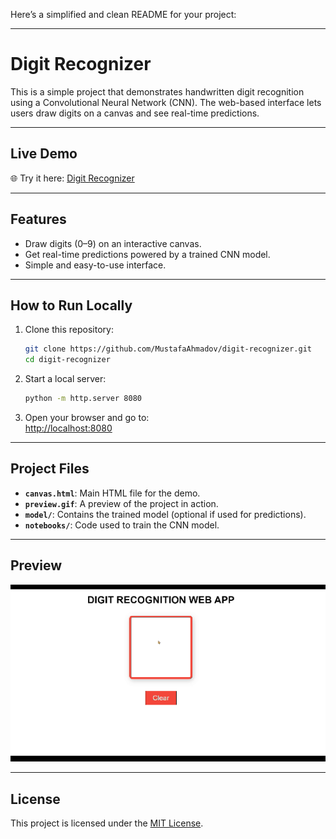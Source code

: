 Here’s a simplified and clean README for your project:

---

# **Digit Recognizer**

This is a simple project that demonstrates handwritten digit recognition using a Convolutional Neural Network (CNN). The web-based interface lets users draw digits on a canvas and see real-time predictions.

---

## **Live Demo**
🌐 Try it here: [Digit Recognizer](https://MustafaAhmadov.github.io/digit-recognizer/canvas.html)

---

## **Features**
- Draw digits (0–9) on an interactive canvas.
- Get real-time predictions powered by a trained CNN model.
- Simple and easy-to-use interface.

---

## **How to Run Locally**
1. Clone this repository:
   ```bash
   git clone https://github.com/MustafaAhmadov/digit-recognizer.git
   cd digit-recognizer
   ```

2. Start a local server:
   ```bash
   python -m http.server 8080
   ```

3. Open your browser and go to:  
   [http://localhost:8080](http://localhost:8080)

---

## **Project Files**
- **`canvas.html`**: Main HTML file for the demo.
- **`preview.gif`**: A preview of the project in action.
- **`model/`**: Contains the trained model (optional if used for predictions).
- **`notebooks/`**: Code used to train the CNN model.

---

## **Preview**
![Preview](preview.gif)

---

## **License**
This project is licensed under the [MIT License](LICENSE).
